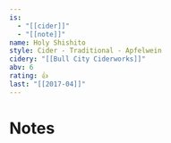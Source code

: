 ```yaml
---
is:
  - "[[cider]]"
  - "[[note]]"
name: Holy Shishito
style: Cider - Traditional - Apfelwein
cidery: "[[Bull City Ciderworks]]"
abv: 6
rating: 👍
last: "[[2017-04]]"
---
```

# Notes

